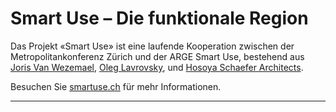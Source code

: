 # Smart Use – Die funktionale Region

Das Projekt «Smart Use» ist eine laufende Kooperation zwischen der Metropolitankonferenz Zürich und der ARGE Smart Use, bestehend aus [Joris Van Wezemael](http://www.doz.arch.ethz.ch/pd/vanwezemael.html), [Oleg Lavrovsky](http://datalets.ch), und [Hosoya Schaefer Architects](http://hosoyaschaefer.com/).

Besuchen Sie [smartuse.ch](http://smartuse.ch) für mehr Informationen.


---
